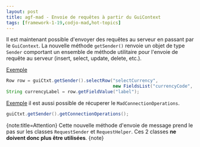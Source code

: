 ```yaml
---
layout: post
title: agf-mad - Envoie de requêtes à partir du GuiContext
tags: [framework-1-19,codjo-mad,hot-topics]
---
```

Il est maintenant possible d'envoyer des requêtes au serveur en passant par le ```GuiContext```. La nouvelle méthode ```getSender()``` renvoie un objet de type ```Sender``` comportant un ensemble de méthode utilitaire pour l'envoie de requête au serveur (insert, select, update, delete, etc.).

<u>Exemple</u>
```java
Row row = guiCtxt.getSender().selectRow("selectCurrency", 
                                        new FieldsList("currencyCode", "EUR"));
String currencyLabel = row.getFieldValue("label");
```


<u>Exemple</u> il est aussi possible de récuperer le ```MadConnectionOperations```.
```java
guiCtxt.getSender().getConnectionOperations();
```

{note:title=Attention}
Cette nouvelle méthode d'envoie de message prend le pas sur les classes ```RequestSender``` et ```RequestHelper```. Ces 2 classes **ne doivent donc plus être utilisées**.
{note}


